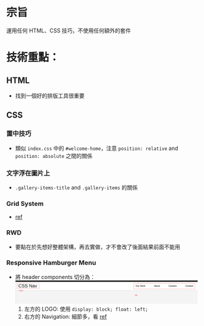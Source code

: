 # 宗旨

運用任何 HTML、CSS 技巧，不使用任何額外的套件

# 技術重點：

## HTML

-   找到一個好的排版工具很重要

## CSS

### 置中技巧

-   類似 `index.css` 中的 `#welcome-home`，注意 `position: relative` and  `position: absolute` 之間的關係

### 文字浮在圖片上

-   `.gallery-items-title` and `.gallery-items` 的關係

### Grid System

-   [ref](https://www.w3schools.com/cssref/pr_grid.asp)

### RWD

-   要點在於先想好整體架構，再去實做，才不會改了後面結果前面不能用

### Responsive Hamburger Menu

-   將 header components 切分為：
![picture 1](./images/22b366ddd05a296e16bf6304bce1abc1f72d773bd7ea8488a20eb02e74c6f19d.png)
    1.  左方的 LOGO: 使用 `display: block; float: left;`
    2.  右方的 Navigation: 細節多，看 [ref](https://codepen.io/mutedblues/pen/MmPNPG)
